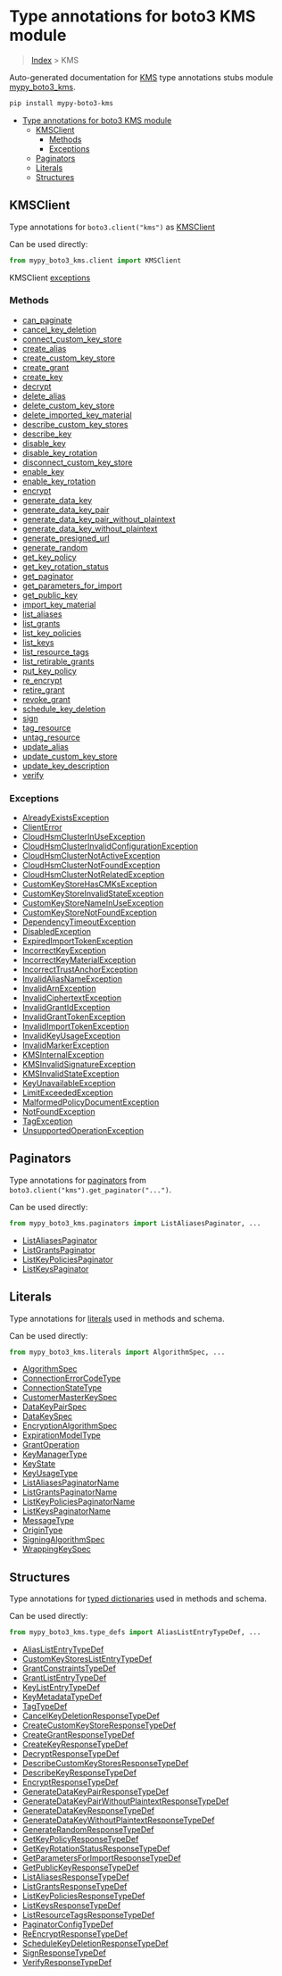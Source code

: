 # Type annotations for boto3 KMS module

> [Index](../index.md) > KMS

Auto-generated documentation for [KMS](https://boto3.amazonaws.com/v1/documentation/api/latest/reference/services/kms.html#KMS)
type annotations stubs module [mypy_boto3_kms](https://pypi.org/project/mypy-boto3-kms/).

```bash
pip install mypy-boto3-kms
```

- [Type annotations for boto3 KMS module](#type-annotations-for-boto3-kms-module)
  - [KMSClient](#kmsclient)
    - [Methods](#methods)
    - [Exceptions](#exceptions)
  - [Paginators](#paginators)
  - [Literals](#literals)
  - [Structures](#structures)

## KMSClient

Type annotations for  `boto3.client("kms")` as [KMSClient](./client.md)

Can be used directly:

```python
from mypy_boto3_kms.client import KMSClient
```


KMSClient [exceptions](./client.md#exceptions)



### Methods
- [can_paginate](./client.md#can-paginate)
- [cancel_key_deletion](./client.md#cancel-key-deletion)
- [connect_custom_key_store](./client.md#connect-custom-key-store)
- [create_alias](./client.md#create-alias)
- [create_custom_key_store](./client.md#create-custom-key-store)
- [create_grant](./client.md#create-grant)
- [create_key](./client.md#create-key)
- [decrypt](./client.md#decrypt)
- [delete_alias](./client.md#delete-alias)
- [delete_custom_key_store](./client.md#delete-custom-key-store)
- [delete_imported_key_material](./client.md#delete-imported-key-material)
- [describe_custom_key_stores](./client.md#describe-custom-key-stores)
- [describe_key](./client.md#describe-key)
- [disable_key](./client.md#disable-key)
- [disable_key_rotation](./client.md#disable-key-rotation)
- [disconnect_custom_key_store](./client.md#disconnect-custom-key-store)
- [enable_key](./client.md#enable-key)
- [enable_key_rotation](./client.md#enable-key-rotation)
- [encrypt](./client.md#encrypt)
- [generate_data_key](./client.md#generate-data-key)
- [generate_data_key_pair](./client.md#generate-data-key-pair)
- [generate_data_key_pair_without_plaintext](./client.md#generate-data-key-pair-without-plaintext)
- [generate_data_key_without_plaintext](./client.md#generate-data-key-without-plaintext)
- [generate_presigned_url](./client.md#generate-presigned-url)
- [generate_random](./client.md#generate-random)
- [get_key_policy](./client.md#get-key-policy)
- [get_key_rotation_status](./client.md#get-key-rotation-status)
- [get_paginator](./client.md#get-paginator)
- [get_parameters_for_import](./client.md#get-parameters-for-import)
- [get_public_key](./client.md#get-public-key)
- [import_key_material](./client.md#import-key-material)
- [list_aliases](./client.md#list-aliases)
- [list_grants](./client.md#list-grants)
- [list_key_policies](./client.md#list-key-policies)
- [list_keys](./client.md#list-keys)
- [list_resource_tags](./client.md#list-resource-tags)
- [list_retirable_grants](./client.md#list-retirable-grants)
- [put_key_policy](./client.md#put-key-policy)
- [re_encrypt](./client.md#re-encrypt)
- [retire_grant](./client.md#retire-grant)
- [revoke_grant](./client.md#revoke-grant)
- [schedule_key_deletion](./client.md#schedule-key-deletion)
- [sign](./client.md#sign)
- [tag_resource](./client.md#tag-resource)
- [untag_resource](./client.md#untag-resource)
- [update_alias](./client.md#update-alias)
- [update_custom_key_store](./client.md#update-custom-key-store)
- [update_key_description](./client.md#update-key-description)
- [verify](./client.md#verify)




### Exceptions
- [AlreadyExistsException](./client.md#alreadyexistsexception)
- [ClientError](./client.md#clienterror)
- [CloudHsmClusterInUseException](./client.md#cloudhsmclusterinuseexception)
- [CloudHsmClusterInvalidConfigurationException](./client.md#cloudhsmclusterinvalidconfigurationexception)
- [CloudHsmClusterNotActiveException](./client.md#cloudhsmclusternotactiveexception)
- [CloudHsmClusterNotFoundException](./client.md#cloudhsmclusternotfoundexception)
- [CloudHsmClusterNotRelatedException](./client.md#cloudhsmclusternotrelatedexception)
- [CustomKeyStoreHasCMKsException](./client.md#customkeystorehascmksexception)
- [CustomKeyStoreInvalidStateException](./client.md#customkeystoreinvalidstateexception)
- [CustomKeyStoreNameInUseException](./client.md#customkeystorenameinuseexception)
- [CustomKeyStoreNotFoundException](./client.md#customkeystorenotfoundexception)
- [DependencyTimeoutException](./client.md#dependencytimeoutexception)
- [DisabledException](./client.md#disabledexception)
- [ExpiredImportTokenException](./client.md#expiredimporttokenexception)
- [IncorrectKeyException](./client.md#incorrectkeyexception)
- [IncorrectKeyMaterialException](./client.md#incorrectkeymaterialexception)
- [IncorrectTrustAnchorException](./client.md#incorrecttrustanchorexception)
- [InvalidAliasNameException](./client.md#invalidaliasnameexception)
- [InvalidArnException](./client.md#invalidarnexception)
- [InvalidCiphertextException](./client.md#invalidciphertextexception)
- [InvalidGrantIdException](./client.md#invalidgrantidexception)
- [InvalidGrantTokenException](./client.md#invalidgranttokenexception)
- [InvalidImportTokenException](./client.md#invalidimporttokenexception)
- [InvalidKeyUsageException](./client.md#invalidkeyusageexception)
- [InvalidMarkerException](./client.md#invalidmarkerexception)
- [KMSInternalException](./client.md#kmsinternalexception)
- [KMSInvalidSignatureException](./client.md#kmsinvalidsignatureexception)
- [KMSInvalidStateException](./client.md#kmsinvalidstateexception)
- [KeyUnavailableException](./client.md#keyunavailableexception)
- [LimitExceededException](./client.md#limitexceededexception)
- [MalformedPolicyDocumentException](./client.md#malformedpolicydocumentexception)
- [NotFoundException](./client.md#notfoundexception)
- [TagException](./client.md#tagexception)
- [UnsupportedOperationException](./client.md#unsupportedoperationexception)






## Paginators

Type annotations for [paginators](./paginators.md) from `boto3.client("kms").get_paginator("...")`.

Can be used directly:

```python
from mypy_boto3_kms.paginators import ListAliasesPaginator, ...
```

- [ListAliasesPaginator](./paginators.md#listaliasespaginator)
- [ListGrantsPaginator](./paginators.md#listgrantspaginator)
- [ListKeyPoliciesPaginator](./paginators.md#listkeypoliciespaginator)
- [ListKeysPaginator](./paginators.md#listkeyspaginator)






## Literals

Type annotations for [literals](./literals.md) used in methods and schema.

Can be used directly:

```python
from mypy_boto3_kms.literals import AlgorithmSpec, ...
```

- [AlgorithmSpec](./literals.md#algorithmspec)
- [ConnectionErrorCodeType](./literals.md#connectionerrorcodetype)
- [ConnectionStateType](./literals.md#connectionstatetype)
- [CustomerMasterKeySpec](./literals.md#customermasterkeyspec)
- [DataKeyPairSpec](./literals.md#datakeypairspec)
- [DataKeySpec](./literals.md#datakeyspec)
- [EncryptionAlgorithmSpec](./literals.md#encryptionalgorithmspec)
- [ExpirationModelType](./literals.md#expirationmodeltype)
- [GrantOperation](./literals.md#grantoperation)
- [KeyManagerType](./literals.md#keymanagertype)
- [KeyState](./literals.md#keystate)
- [KeyUsageType](./literals.md#keyusagetype)
- [ListAliasesPaginatorName](./literals.md#listaliasespaginatorname)
- [ListGrantsPaginatorName](./literals.md#listgrantspaginatorname)
- [ListKeyPoliciesPaginatorName](./literals.md#listkeypoliciespaginatorname)
- [ListKeysPaginatorName](./literals.md#listkeyspaginatorname)
- [MessageType](./literals.md#messagetype)
- [OriginType](./literals.md#origintype)
- [SigningAlgorithmSpec](./literals.md#signingalgorithmspec)
- [WrappingKeySpec](./literals.md#wrappingkeyspec)




## Structures


Type annotations for [typed dictionaries](./type_defs.md) used in methods and schema.

Can be used directly:

```python
from mypy_boto3_kms.type_defs import AliasListEntryTypeDef, ...
```

- [AliasListEntryTypeDef](./type_defs.md#aliaslistentrytypedef)
- [CustomKeyStoresListEntryTypeDef](./type_defs.md#customkeystoreslistentrytypedef)
- [GrantConstraintsTypeDef](./type_defs.md#grantconstraintstypedef)
- [GrantListEntryTypeDef](./type_defs.md#grantlistentrytypedef)
- [KeyListEntryTypeDef](./type_defs.md#keylistentrytypedef)
- [KeyMetadataTypeDef](./type_defs.md#keymetadatatypedef)
- [TagTypeDef](./type_defs.md#tagtypedef)
- [CancelKeyDeletionResponseTypeDef](./type_defs.md#cancelkeydeletionresponsetypedef)
- [CreateCustomKeyStoreResponseTypeDef](./type_defs.md#createcustomkeystoreresponsetypedef)
- [CreateGrantResponseTypeDef](./type_defs.md#creategrantresponsetypedef)
- [CreateKeyResponseTypeDef](./type_defs.md#createkeyresponsetypedef)
- [DecryptResponseTypeDef](./type_defs.md#decryptresponsetypedef)
- [DescribeCustomKeyStoresResponseTypeDef](./type_defs.md#describecustomkeystoresresponsetypedef)
- [DescribeKeyResponseTypeDef](./type_defs.md#describekeyresponsetypedef)
- [EncryptResponseTypeDef](./type_defs.md#encryptresponsetypedef)
- [GenerateDataKeyPairResponseTypeDef](./type_defs.md#generatedatakeypairresponsetypedef)
- [GenerateDataKeyPairWithoutPlaintextResponseTypeDef](./type_defs.md#generatedatakeypairwithoutplaintextresponsetypedef)
- [GenerateDataKeyResponseTypeDef](./type_defs.md#generatedatakeyresponsetypedef)
- [GenerateDataKeyWithoutPlaintextResponseTypeDef](./type_defs.md#generatedatakeywithoutplaintextresponsetypedef)
- [GenerateRandomResponseTypeDef](./type_defs.md#generaterandomresponsetypedef)
- [GetKeyPolicyResponseTypeDef](./type_defs.md#getkeypolicyresponsetypedef)
- [GetKeyRotationStatusResponseTypeDef](./type_defs.md#getkeyrotationstatusresponsetypedef)
- [GetParametersForImportResponseTypeDef](./type_defs.md#getparametersforimportresponsetypedef)
- [GetPublicKeyResponseTypeDef](./type_defs.md#getpublickeyresponsetypedef)
- [ListAliasesResponseTypeDef](./type_defs.md#listaliasesresponsetypedef)
- [ListGrantsResponseTypeDef](./type_defs.md#listgrantsresponsetypedef)
- [ListKeyPoliciesResponseTypeDef](./type_defs.md#listkeypoliciesresponsetypedef)
- [ListKeysResponseTypeDef](./type_defs.md#listkeysresponsetypedef)
- [ListResourceTagsResponseTypeDef](./type_defs.md#listresourcetagsresponsetypedef)
- [PaginatorConfigTypeDef](./type_defs.md#paginatorconfigtypedef)
- [ReEncryptResponseTypeDef](./type_defs.md#reencryptresponsetypedef)
- [ScheduleKeyDeletionResponseTypeDef](./type_defs.md#schedulekeydeletionresponsetypedef)
- [SignResponseTypeDef](./type_defs.md#signresponsetypedef)
- [VerifyResponseTypeDef](./type_defs.md#verifyresponsetypedef)
